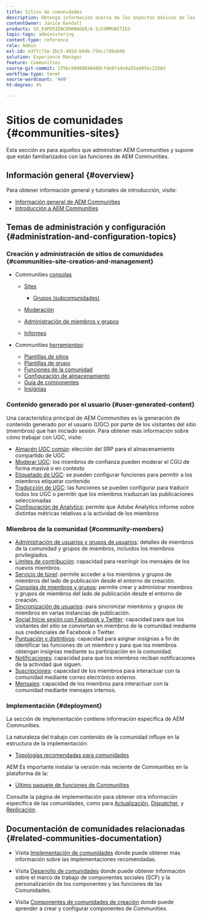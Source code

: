 ```yaml
---
title: Sitios de comunidades
description: Obtenga información acerca de los aspectos básicos de las comunidades de Adobe Experience Manager AEM () para administradores que ya están familiarizados con sus funciones básicas.
contentOwner: Janice Kendall
products: SG_EXPERIENCEMANAGER/6.5/COMMUNITIES
topic-tags: administering
content-type: reference
role: Admin
exl-id: e3ffc73e-2bc5-492d-b64b-750cc7d8ab9b
solution: Experience Manager
feature: Communities
source-git-commit: 1f56c99980846400cfde8fa4e9a55e885bc2258d
workflow-type: tm+mt
source-wordcount: '449'
ht-degree: 4%

---
```


# Sitios de comunidades {#communities-sites}

Esta sección es para aquellos que administran AEM Communities y supone que están familiarizados con las funciones de AEM Communities.

## Información general {#overview}

Para obtener información general y tutoriales de introducción, visite:

* [Información general de AEM Communities](overview.md)
* [Introducción a AEM Communities](getting-started.md)

## Temas de administración y configuración {#administration-and-configuration-topics}

### Creación y administración de sitios de comunidades {#communities-site-creation-and-management}

* Communities [consolas](consoles.md)

   * [Sites](sites-console.md)

      * [Grupos (subcomunidades)](groups.md)

   * [Moderación](moderation.md)
   * [Administración de miembros y grupos](members.md)
   * [Informes](reports.md)

* Communities [*herramientas*](tools.md):

   * [Plantillas de sitios](sites.md)
   * [Plantillas de grupo](tools-groups.md)
   * [Funciones de la comunidad](functions.md)
   * [Configuración de almacenamiento](srp-config.md)
   * [Guía de componentes](components-guide.md)
   * [Insignias](badges.md)


### Contenido generado por el usuario {#user-generated-content}

Una característica principal de AEM Communities es la generación de contenido generado por el usuario (UGC) por parte de los visitantes del sitio (miembros) que han iniciado sesión. Para obtener más información sobre cómo trabajar con UGC, visite:

* [Almacén UGC común](working-with-srp.md): elección del SRP para el almacenamiento compartido de UGC
* [Moderar UGC](moderate-ugc.md): los miembros de confianza pueden moderar el CGU de forma masiva o en contexto
* [Etiquetado de UGC](tag-ugc.md): se pueden configurar funciones para permitir a los miembros etiquetar contenido
* [Traducción de UGC](translate-ugc.md): las funciones se pueden configurar para traducir todos los UGC o permitir que los miembros traduzcan las publicaciones seleccionadas
* [Configuración de Analytics](analytics.md): permite que Adobe Analytics informe sobre distintas métricas relativas a la actividad de los miembros

### Miembros de la comunidad {#community-members}

* [Administración de usuarios y grupos de usuarios](users.md): detalles de miembros de la comunidad y grupos de miembros, incluidos los miembros privilegiados.
* [Límites de contribución](limits.md): capacidad para restringir los mensajes de los nuevos miembros.
* [Servicio de túnel](deploy-communities.md#tunnel-service-on-author): permite acceder a los miembros y grupos de miembros del lado de publicación desde el entorno de creación.
* [Consolas de miembros y grupos](members.md): permite crear y administrar miembros y grupos de miembros del lado de publicación desde el entorno de creación.
* [Sincronización de usuarios](sync.md): para sincronizar miembros y grupos de miembros en varias instancias de publicación.
* [Social Inicie sesión con Facebook y Twitter](social-login.md): capacidad para que los visitantes del sitio se conviertan en miembros de la comunidad mediante sus credenciales de Facebook o Twitter.
* [Puntuación y distintivos](implementing-scoring.md): capacidad para asignar insignias a fin de identificar las funciones de un miembro y para que los miembros obtengan insignias mediante su participación en la comunidad.
* [Notificaciones](notifications.md): capacidad para que los miembros reciban notificaciones de la actividad que siguen.
* [Suscripciones](subscriptions.md): capacidad de los miembros para interactuar con la comunidad mediante correo electrónico externo.
* [Mensajes](messaging.md): capacidad de los miembros para interactuar con la comunidad mediante mensajes internos.

### Implementación {#deployment}

La sección de implementación contiene información específica de AEM Communities.

La naturaleza del trabajo con contenido de la comunidad influye en la estructura de la implementación:

* [Topologías recomendadas para comunidades](topologies.md)

AEM Es importante instalar la versión más reciente de Communities en la plataforma de la:

* [Último paquete de funciones de Communities](deploy-communities.md#latestfeaturepack)

Consulte la página de implementación para obtener otra información específica de las comunidades, como para [Actualización](upgrade.md), [Dispatcher](dispatcher.md), y [Replicación](deploy-communities.md#replication-agents-on-author).

## Documentación de comunidades relacionadas {#related-communities-documentation}

* Visita [Implementación de comunidades](deploy-communities.md) donde puede obtener más información sobre las implementaciones recomendadas.

* Visita [Desarrollo de comunidades](communities.md) donde puede obtener información sobre el marco de trabajo de componentes sociales (SCF) y la personalización de los componentes y las funciones de las Comunidades.

* Visita [Componentes de comunidades de creación](author-communities.md) donde puede aprender a crear y configurar componentes de Communities.
